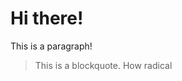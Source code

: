 <h1>Hi there!</h1>

<p>
  This is a paragraph!
</p>

<blockquote>
  <p>This is a blockquote. How radical</p>
</blockquote>
